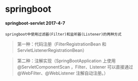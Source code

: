 # springboot

#### springboot-servlet  2017-4-7

 	springboot中使用过滤器(Filter)和监听器(Listener)的两种方式
 
> 第一种：代码注册（FilterRegistrationBean 和 ServletListenerRegistrationBean）

> 第二种：注解实现（SpringBootApplication 上使用@ServletComponentScan ，Filter、Listener 可以直接通过 @WebFilter、@WebListener 注解自动注册。）


